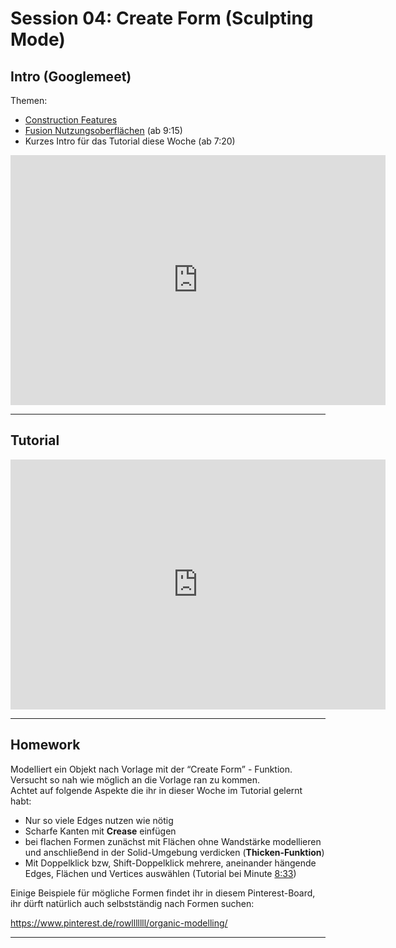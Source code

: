 # Session 04: Create Form (Sculpting Mode)
<html>
<script src="//cdn.jsdelivr.net/npm/docsify/lib/plugins/external-script.min.js"></script>
<script async defer src="//assets.pinterest.com/js/pinit.js"></script>
</html>

## Intro (Googlemeet) 

Themen: 
- [Construction Features](https://help.autodesk.com/view/fusion360/ENU/?guid=SLD-CONSTRUCT-TOOLS)
- [Fusion Nutzungsoberflächen](https://help.autodesk.com/view/fusion360/ENU/?guid=GUID-62FC5305-6B73-407B-82AB-70DFD5F1EF60) (ab 9:15)
- Kurzes Intro für das Tutorial diese Woche (ab 7:20)

<iframe width="600" height="400" src="https://youtube.com/embed/FqidiO98nZo" frameborder="0" allow="accelerometer; autoplay; clipboard-write; encrypted-media; gyroscope; picture-in-picture" allowfullscreen></iframe>

__________

## Tutorial

<iframe width="600" height="400" src="https://youtube.com/embed/bATAm1ZuLjk" frameborder="0" allow="accelerometer; autoplay; clipboard-write; encrypted-media; gyroscope; picture-in-picture" allowfullscreen></iframe>

__________

## Homework

Modelliert ein Objekt nach Vorlage mit der “Create Form” - Funktion.  
Versucht so nah wie möglich an die Vorlage ran zu kommen.  
Achtet auf folgende Aspekte die ihr in dieser Woche im Tutorial gelernt habt:  

- Nur so viele Edges nutzen wie nötig
- Scharfe Kanten mit **Crease** einfügen
- bei flachen Formen zunächst mit Flächen ohne Wandstärke modellieren und anschließend in der Solid-Umgebung verdicken (**Thicken-Funktion**)
- Mit Doppelklick bzw, Shift-Doppelklick mehrere, aneinander hängende Edges, Flächen und Vertices auswählen (Tutorial bei Minute [8:33](https://www.youtube.com/watch?v=bATAm1ZuLjk&t=511s))

Einige Beispiele für mögliche Formen findet ihr in diesem Pinterest-Board, ihr dürft natürlich auch selbstständig nach Formen suchen: 

<a data-pin-do="embedBoard" data-pin-board-width="700" data-pin-scale-height="400" data-pin-scale-width="60" href="https://www.pinterest.de/rowlllllll/organic-modelling/"></a>

<https://www.pinterest.de/rowlllllll/organic-modelling/>

----------
